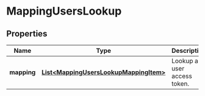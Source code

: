 
# MappingUsersLookup

## Properties
Name | Type | Description | Notes
------------ | ------------- | ------------- | -------------
**mapping** | [**List&lt;MappingUsersLookupMappingItem&gt;**](MappingUsersLookupMappingItem.md) | Lookup a user access token. |  [optional]



